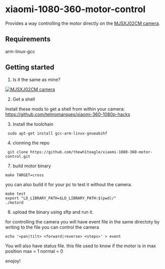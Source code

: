 # xiaomi-1080-360-motor-control

Provides a way controlling the motor directly on the [MJSXJ02CM camera](https://www.mi.com/global/camera-360).



## Requirements
arm-linux-gcc 




## Getting started

1. Is it the same as mine?

[![MJSXJ02CM camera](https://i.imgur.com/3fOE6ZR.png)](https://www.mi.com/global/camera-360)

2. Get a shell

Install these mods to get a shell from within your camera:  
https://github.com/telmomarques/xiaomi-360-1080p-hacks

3. Install the toolchain

```shell
 sudo apt-get install gcc-arm-linux-gnueabihf  
```


4. clonning the repo
```git clone
 git clone https://github.com/thewh1teagle/xiaomi-1080-360-motor-control.git
```

7. build motor binary

```shell
make TARGET=cross
```

you can also build it for your pc to test it without the camera.

```shell
make test
export "LD_LIBRARY_PATH=$LD_LIBRARY_PATH:$(pwd)/"
./motord
```

8. upload the binary using sftp and run it.


for controlling the camera you will have event file
in the same directoty
by writing to the file you can control the camera

```shell
echo '<pan|tilt> <forward|reverse> <steps>' > event
```

You will also have status file. 
this file used to know if the motor is in max position
max = 1
normal = 0

enojoy!
